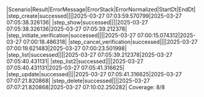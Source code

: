 |Scenario|Result|ErrorMessage|ErrorStack|ErrorNormalized|StartDt|EndDt|
|step_create|successed||||2025-03-27 07:03:59.570799|2025-03-27 07:05:38.326136|
|step_show|successed||||2025-03-27 07:05:38.326136|2025-03-27 07:05:39.212378|
|step_initiate_verification|successed||||2025-03-27 07:00:15.074312|2025-03-27 07:00:18.486318|
|step_cancel_verification|successed||||2025-03-27 07:00:19.621483|2025-03-27 07:00:23.501998|
|step_list|successed||||2025-03-27 07:05:39.212378|2025-03-27 07:05:40.431131|
|step_list2|successed||||2025-03-27 07:05:40.431131|2025-03-27 07:05:41.316625|
|step_update|successed||||2025-03-27 07:05:41.316625|2025-03-27 07:07:21.820868|
|step_delete|successed||||2025-03-27 07:07:21.820868|2025-03-27 07:10:02.250282|
Coverage: 8/8
